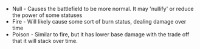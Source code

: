 * Null - Causes the battlefield to be more normal. It may 'nullify' or reduce the power of some statuses
* Fire - Will likely cause some sort of burn status, dealing damage over time
* Poison - Similar to fire, but it has lower base damage with the trade off that it will stack over time.